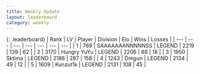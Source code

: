 ```yaml
---
title: Weekly Update
layout: leaderboard
category: weekly
---
```


{: .leaderboard}
| Rank | LV | Player | Division | Elo | Wins | Losses |
| --- | --- | --- | --- | --- | --- | --- |
| <span data-change="6">1</span> | 769 | <span title="ID: 174294">SAAAAAAANNNNNSS</span> | LEGEND | <span data-change="160">2219</span> | <span data-change="40">139</span> | <span data-change="6">62</span> |
| <span data-change="-1">2</span> | 3170 | <span title="ID: 164871">Hungry YuYu</span> | LEGEND | <span data-change="71">2206</span> | <span data-change="42">88</span> | <span data-change="9">18</span> |
| <span data-change="41">3</span> | 1950 | <span title="ID: 353063">Sktima</span> | LEGEND | <span data-change="213">2188</span> | <span data-change="190">287</span> | <span data-change="85">158</span> |
| <span data-change="4">4</span> | 1243 | <span title="ID: 337810">Dregun</span> | LEGEND | <span data-change="79">2134</span> | <span data-change="20">49</span> | <span data-change="4">12</span> |
| <span data-change="-2">5</span> | 1609 | <span title="ID: 392407">Kunzut1k</span> | LEGEND | <span data-change="52">2131</span> | <span data-change="8">108</span> | <span data-change="0">45</span> |